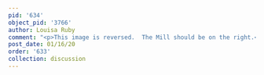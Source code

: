 ```yaml
---
pid: '634'
object_pid: '3766'
author: Louisa Ruby
comment: "<p>This image is reversed.  The Mill should be on the right.</p>\n"
post_date: 01/16/20
order: '633'
collection: discussion
---
```

